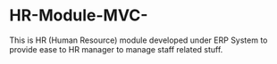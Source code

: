# HR-Module-MVC-
This is HR (Human Resource) module developed under ERP System to provide ease to HR manager to manage staff related stuff. 